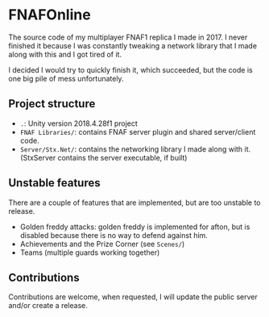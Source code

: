 # FNAFOnline
The source code of my multiplayer FNAF1 replica I made in 2017. I never finished it because I was constantly tweaking a network library that I made along with this and I got tired of it.

I decided I would try to quickly finish it, which succeeded, but the code is one big pile of mess unfortunately.

## Project structure

- `.`: Unity version 2018.4.28f1 project
- `FNAF Libraries/`: contains FNAF server plugin and shared server/client code.
- `Server/Stx.Net/`: contains the networking library I made along with it. (StxServer contains the server executable, if built)

## Unstable features

There are a couple of features that are implemented, but are too unstable to release.

- Golden freddy attacks: golden freddy is implemented for afton, but is disabled because there is no way to defend against him.
- Achievements and the Prize Corner (see `Scenes/`)
- Teams (multiple guards working together)

## Contributions 

Contributions are welcome, when requested, I will update the public server and/or create a release.
